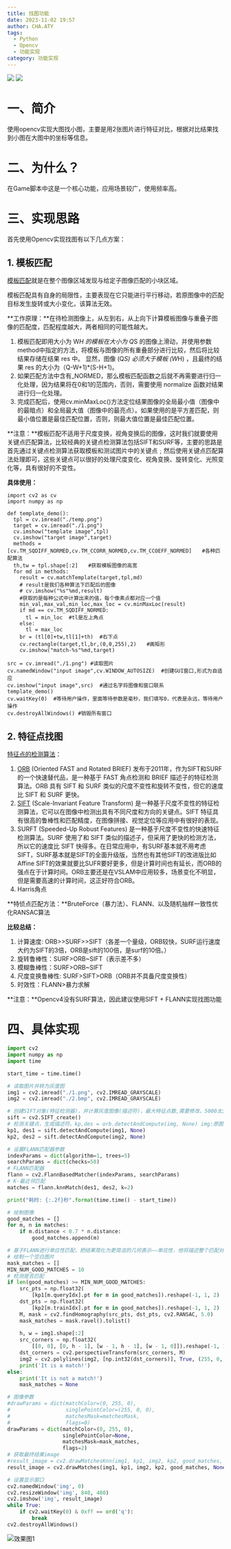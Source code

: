 ```yaml
---
title: 找图功能
date: 2023-11-02 19:57
author: CHA.ATY
tags:
  - Python
  - Opencv
  - 功能实现
category: 功能实现
---
```


![](https://img.shields.io/badge/opencv_python-4.8.1.78-green.svg) [![](https://img.shields.io/badge/前置知识-opencv-orange.svg)](/笔记-AI/_sidebar.md)

# 一、简介

使用opencv实现大图找小图，主要是用2张图片进行特征对比，根据对比结果找到小图在大图中的坐标等信息。

# 二、为什么？

在Game脚本中这是一个核心功能，应用场景较广，使用频率高。

# 三、实现思路

首先使用Opencv实现找图有以下几点方案：

## 1. 模板匹配

[模板匹配](https://blog.csdn.net/qq_45832961/article/details/122455118)就是在整个图像区域发现与给定子图像匹配的小块区域。

模板匹配具有自身的局限性，主要表现在它只能进行平行移动，若原图像中的匹配目标发生旋转或大小变化，该算法无效。

**工作原理：**在待检测图像上，从左到右，从上向下计算模板图像与重叠子图像的匹配度，匹配程度越大，两者相同的可能性越大。
1. 模板匹配即用大小为 W*H 的模板在大小为 Q*S 的图像上滑动，并使用参数method中指定的方法，将模板与图像的所有重叠部分进行比较，然后将比较结果存储在结果 res 中。
显然，图像 (Q*S) 必须大于模板 (W*H) ，且最终的结果 res 的大小为（Q-W+1)*(S-H+1)。
2. 如果匹配方法中含有_NORMED，那么模板匹配函数之后就不再需要进行归一化处理，因为结果将在0和1的范围内，否则，需要使用 normalize 函数对结果进行归一化处理。
3. 完成匹配后，使用cv.minMaxLoc()方法定位结果图像的全局最小值（图像中的最暗点）和全局最大值（图像中的最亮点）。如果使用的是平方差匹配，则最小值位置是最佳匹配位置，否则，则最大值位置是最佳匹配位置。

**注意：**模板匹配不适用于尺度变换，视角变换后的图像，这时我们就要使用关键点匹配算法，比较经典的关键点检测算法包括SIFT和SURF等，主要的思路是首先通过关键点检测算法获取模板和测试图片中的关键点﹔然后使用关键点匹配算法处理即可，这些关键点可以很好的处理尺度变化、视角变换、旋转变化、光照变化等，具有很好的不变性。

**具体使用：**

```
import cv2 as cv
import numpy as np
 
def template_demo():
  tpl = cv.imread("./temp.png")
  target = cv.imread("./1.png")
  cv.imshow("template image",tpl)
  cv.imshow("target image",target)
  methods = [cv.TM_SQDIFF_NORMED,cv.TM_CCORR_NORMED,cv.TM_CCOEFF_NORMED]　　#各种匹配算法
  th,tw = tpl.shape[:2]　　#获取模板图像的高宽
  for md in methods:
    result = cv.matchTemplate(target,tpl,md)
    # result是我们各种算法下匹配后的图像
    # cv.imshow("%s"%md,result)
    #获取的是每种公式中计算出来的值，每个像素点都对应一个值
    min_val,max_val,min_loc,max_loc = cv.minMaxLoc(result)
    if md == cv.TM_SQDIFF_NORMED:
      tl = min_loc  #tl是左上角点
    else:
      tl = max_loc
    br = (tl[0]+tw,tl[1]+th)  #右下点
    cv.rectangle(target,tl,br,(0,0,255),2)　　#画矩形
    cv.imshow("match-%s"%md,target)
 
src = cv.imread("./1.png") #读取图片
cv.namedWindow("input image",cv.WINDOW_AUTOSIZE)  #创建GUI窗口,形式为自适应
cv.imshow("input image",src)  #通过名字将图像和窗口联系
template_demo()
cv.waitKey(0)  #等待用户操作，里面等待参数是毫秒，我们填写0，代表是永远，等待用户操作
cv.destroyAllWindows() #销毁所有窗口
```

## 2. 特征点找图

[特征点的检测算法](https://www.cnblogs.com/multhree/p/11296945.html)：
1. [ORB](https://blog.csdn.net/qq_45832961/article/details/122769960) (Oriented FAST and Rotated BRIEF) 发布于2011年，作为SIFT和SURF的一个快速替代品，是一种基于 FAST 角点检测和 BRIEF 描述子的特征检测算法。ORB 具有 SIFT 和 SURF 类似的尺度不变性和旋转不变性，但它的速度比 SIFT 和 SURF 更快。
2. [SIFT](https://blog.csdn.net/qq_45832961/article/details/122776322) (Scale-Invariant Feature Transform) 是一种基于尺度不变性的特征检测算法，它可以在图像中检测出具有不同尺度和方向的关键点。SIFT 特征具有很高的鲁棒性和匹配精度，在图像拼接、视觉定位等应用中有很好的表现。
3. SURFT (Speeded-Up Robust Features) 是一种基于尺度不变性的快速特征检测算法。SURF 使用了和 SIFT 类似的描述子，但采用了更快的检测方法，所以它的速度比 SIFT 快得多。在日常应用中，有SURF基本就不用考虑SIFT，SURF基本就是SIFT的全面升级版，当然也有其他SIFT的改进版比如Affine SIFT的效果就要比SUFR要好更多，但是计算时间也有延长，而ORB的强点在于计算时间。ORB主要还是在VSLAM中应用较多，场景变化不明显，但是需要高速的计算时间，这正好符合ORB。
4. Harris角点

**特侦点匹配方法：**BruteForce（暴力法）、FLANN、以及随机抽样一致性优化RANSAC算法

**比较总结：**
1. 计算速度: ORB>>SURF>>SIFT（各差一个量级，ORB较快，SURF运行速度大约为SIFT的3倍，ORB是sift的100倍，是surf的10倍。）
2. 旋转鲁棒性：SURF>ORB~SIFT（表示差不多）
3. 模糊鲁棒性：SURF>ORB~SIFT
4. 尺度变换鲁棒性: SURF>SIFT>ORB（ORB并不具备尺度变换性）
5. 时效性：FLANN>暴力求解

**注意：**Opencv4没有SURF算法，因此建议使用SIFT + FLANN实现找图功能

# 四、具体实现

```python
import cv2
import numpy as np
import time

start_time = time.time()

# 读取图片并转为灰度图
img1 = cv2.imread("./1.png", cv2.IMREAD_GRAYSCALE)
img2 = cv2.imread("./2.bmp", cv2.IMREAD_GRAYSCALE)

# 创建SIFT对象(特征检测器)，并计算灰度图像(描述符)，最大特征点数,需要修改，5000太大。
sift = cv2.SIFT_create()
# 检测关键点，生成描述符。kp,des = orb.detectAndCompute(img, None) img:原图；kp: 检测出的关键点；des:关键点描述符
kp1, des1 = sift.detectAndCompute(img1, None)
kp2, des2 = sift.detectAndCompute(img2, None)

# 设置FLANN匹配器参数
indexParams = dict(algorithm=1, trees=5)
searchParams = dict(checks=50)
# FLANN匹配器
flann = cv2.FlannBasedMatcher(indexParams, searchParams)
# K-最近邻匹配
matches = flann.knnMatch(des1, des2, k=2)

print("耗时: {:.2f}秒".format(time.time() - start_time))

# 绘制图像
good_matches = []
for m, n in matches:
    if m.distance < 0.7 * n.distance:
        good_matches.append(m)

# 基于FLANN进行单应性匹配，把结果简化为更简洁的几何表示——单应性，他将描述整个匹配对象的姿态，而不是一堆不连续的点。
# 绘制一个空白图片
mask_matches = []
MIN_NUM_GOOD_MATCHES = 10
# 检测是否匹配
if len(good_matches) >= MIN_NUM_GOOD_MATCHES:
    src_pts = np.float32(
        [kp1[m.queryIdx].pt for m in good_matches]).reshape(-1, 1, 2)
    dst_pts = np.float32(
        [kp2[m.trainIdx].pt for m in good_matches]).reshape(-1, 1, 2)
    M, mask = cv2.findHomography(src_pts, dst_pts, cv2.RANSAC, 5.0)
    mask_matches = mask.ravel().tolist()
 
    h, w = img1.shape[:2]
    src_corners = np.float32(
        [[0, 0], [0, h - 1], [w - 1, h - 1], [w - 1, 0]]).reshape(-1, 1, 2)
    dst_corners = cv2.perspectiveTransform(src_corners, M)
    img2 = cv2.polylines(img2, [np.int32(dst_corners)], True, (255, 0, 0), 3, cv2.LINE_AA)
    print('It is a match!')
else:
    print('It is not a match!')
    mask_matches = None

# 图像参数
#drawParams = dict(matchColor=(0, 255, 0),
#                  singlePointColor=(255, 0, 0),
#                  matchesMask=matchesMask,
#                  flags=0)
drawParams = dict(matchColor=(0, 255, 0),
                  singlePointColor=None,
                  matchesMask=mask_matches,
                  flags=2)
# 获取最终结果image
#result_image = cv2.drawMatchesKnn(img1, kp1, img2, kp2, good_matches, None, **drawParams)
result_image = cv2.drawMatches(img1, kp1, img2, kp2, good_matches, None, **drawParams)

# 设置显示窗口
cv2.namedWindow('img', 0)
cv2.resizeWindow('img', 840, 480)
cv2.imshow('img', result_image)
while True:
    if cv2.waitKey(0) & 0xff == ord('q'):
        break
cv2.destroyAllWindows()
```

![效果图1](找图-实现1.png)